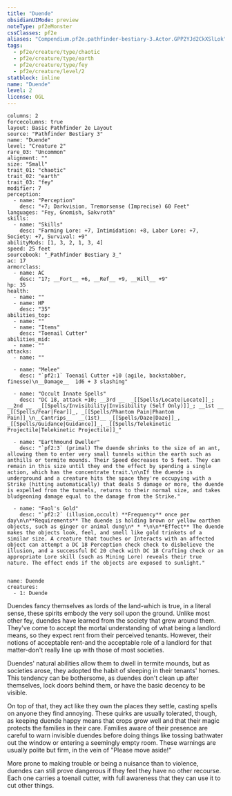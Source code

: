 ```yaml
---
title: "Duende"
obsidianUIMode: preview
noteType: pf2eMonster
cssClasses: pf2e
aliases: "Compendium.pf2e.pathfinder-bestiary-3.Actor.GPP2YJd2CkXSlLok" 
tags:
  - pf2e/creature/type/chaotic
  - pf2e/creature/type/earth
  - pf2e/creature/type/fey
  - pf2e/creature/level/2
statblock: inline
name: "Duende"
level: 2
license: OGL
---
```


```statblock
columns: 2
forcecolumns: true
layout: Basic Pathfinder 2e Layout
source: "Pathfinder Bestiary 3"
name: "Duende"
level: "Creature 2"
rare_03: "Uncommon"
alignment: ""
size: "Small"
trait_01: "chaotic"
trait_02: "earth"
trait_03: "fey"
modifier: 7
perception:
  - name: "Perception"
    desc: "+7; Darkvision, Tremorsense (Imprecise) 60 Feet"
languages: "Fey, Gnomish, Sakvroth"
skills:
  - name: "Skills"
    desc: "Farming Lore: +7, Intimidation: +8, Labor Lore: +7, Society: +7, Survival: +9"
abilityMods: [1, 3, 2, 1, 3, 4]
speed: 25 feet
sourcebook: "_Pathfinder Bestiary 3_"
ac: 17
armorclass:
  - name: AC
    desc: "17; __Fort__ +6, __Ref__ +9, __Will__ +9"
hp: 35
health:
  - name: ""
  - name: HP
    desc: "35"
abilities_top:
  - name: ""
  - name: "Items"
    desc: "Toenail Cutter"
abilities_mid:
  - name: ""
attacks:
  - name: ""

  - name: "Melee"
    desc: "`pf2:1` Toenail Cutter +10 (agile, backstabber, finesse)\n__Damage__  1d6 + 3 slashing"

  - name: "Occult Innate Spells"
    desc: "DC 18, attack +10; __3rd __  _[[Spells/Locate|Locate]]_; __2nd __  _[[Spells/Invisibility|Invisibility (Self Only)]]_; __1st __  _[[Spells/Fear|Fear]]_, _[[Spells/Phantom Pain|Phantom Pain]]_\n__Cantrips__  __(1st)__ _[[Spells/Daze|Daze]]_, _[[Spells/Guidance|Guidance]]_, _[[Spells/Telekinetic Projectile|Telekinetic Projectile]]_"

  - name: "Earthmound Dweller"
    desc: "`pf2:3` (primal) The duende shrinks to the size of an ant, allowing them to enter very small tunnels within the earth such as anthills or termite mounds. Their Speed decreases to 5 feet. They can remain in this size until they end the effect by spending a single action, which has the concentrate trait.\n\nIf the duende is underground and a creature hits the space they're occupying with a Strike (hitting automatically) that deals 5 damage or more, the duende is expelled from the tunnels, returns to their normal size, and takes bludgeoning damage equal to the damage from the Strike."

  - name: "Fool's Gold"
    desc: "`pf2:2` (illusion,occult) **Frequency** once per day\n\n**Requirements** The duende is holding brown or yellow earthen objects, such as ginger or animal dung\n* * *\n\n**Effect** The duende makes the objects look, feel, and smell like gold trinkets of a similar size. A creature that touches or Interacts with an affected object can attempt a DC 18 Perception check check to disbelieve the illusion, and a successful DC 20 check with DC 18 Crafting check or an appropriate Lore skill (such as Mining Lore) reveals their true nature. The effect ends if the objects are exposed to sunlight."
 
```

```encounter-table
name: Duende
creatures:
  - 1: Duende
```



Duendes fancy themselves as lords of the land-which is true, in a literal sense, these spirits embody the very soil upon the ground. Unlike most other fey, duendes have learned from the society that grew around them. They've come to accept the mortal understanding of what being a landlord means, so they expect rent from their perceived tenants. However, their notions of acceptable rent-and the acceptable role of a landlord for that matter-don't really line up with those of most societies.

Duendes' natural abilities allow them to dwell in termite mounds, but as societies arose, they adopted the habit of sleeping in their tenants' homes. This tendency can be bothersome, as duendes don't clean up after themselves, lock doors behind them, or have the basic decency to be visible.

On top of that, they act like they own the places they settle, casting spells on anyone they find annoying. These quirks are usually tolerated, though, as keeping duende happy means that crops grow well and that their magic protects the families in their care. Families aware of their presence are careful to warn invisible duendes before doing things like tossing bathwater out the window or entering a seemingly empty room. These warnings are usually polite but firm, in the vein of "Please move aside!"

More prone to making trouble or being a nuisance than to violence, duendes can still prove dangerous if they feel they have no other recourse. Each one carries a toenail cutter, with full awareness that they can use it to cut other things.
